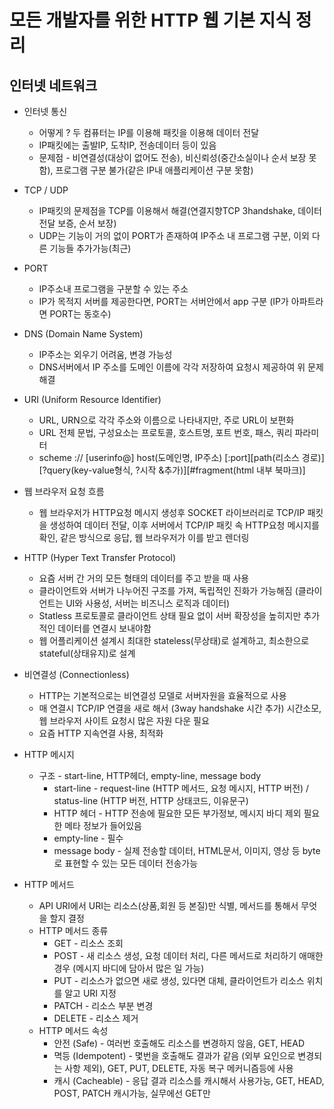 # 모든 개발자를 위한 HTTP 웹 기본 지식 정리

## 인터넷 네트워크

  * 인터넷 통신
    * 어떻게 ? 두 컴퓨터는 IP를 이용해 패킷을 이용해 데이터 전달
    * IP패킷에는 출발IP, 도착IP, 전송데이터 등이 있음
    * 문제점 - 비연결성(대상이 없어도 전송), 비신뢰성(중간소실이나 순서 보장 못함), 프로그램 구분 불가(같은 IP내 애플리케이션 구분 못함)

  * TCP / UDP
    * IP패킷의 문제점을 TCP를 이용해서 해결(연결지향TCP 3handshake, 데이터 전달 보증, 순서 보장)
    * UDP는 기능이 거의 없이 PORT가 존재하여 IP주소 내 프로그램 구분, 이외 다른 기능들 추가가능(최근)

  * PORT
    * IP주소내 프로그램을 구분할 수 있는 주소
    * IP가 목적지 서버를 제공한다면, PORT는 서버안에서 app 구분 (IP가 아파트라면 PORT는 동호수)

  * DNS (Domain Name System)
    * IP주소는 외우기 어려움, 변경 가능성
    * DNS서버에서 IP 주소를 도메인 이름에 각각 저장하여 요청시 제공하여 위 문제 해결
  
  * URI (Uniform Resource Identifier)
    * URL, URN으로 각각 주소와 이름으로 나타내지만, 주로 URL이 보편화
    * URL 전체 문법, 구성요소는 프로토콜, 호스트명, 포트 번호, 패스, 쿼리 파라미터
    * scheme :// [userinfo@] host(도메인명, IP주소) [:port][path(리소스 경로)][?query(key-value형식, ?시작 &추가)][#fragment(html 내부 북마크)]

  * 웹 브라우저 요청 흐름
    * 웹 브라우저가 HTTP요청 메시지 생성후 SOCKET 라이브러리로 TCP/IP 패킷을 생성하여 데이터 전달, 이후 서버에서 TCP/IP 패킷 속 HTTP요청 메시지를 확인, 같은 방식으로 응답, 웹 브라우저가 이를 받고 렌더링

  * HTTP (Hyper Text Transfer Protocol)
    * 요즘 서버 간 거의 모든 형태의 데이터를 주고 받을 때 사용
    * 클라이언트와 서버가 나누어진 구조를 가져, 독립적인 진화가 가능해짐 (클라이언트는 UI와 사용성, 서버는 비즈니스 로직과 데이터)
    * Statless 프로토콜로 클라이언트 상태 필요 없이 서버 확장성을 높히지만 추가적인 데이터를 연결시 보내야함
    * 웹 어플리케이션 설계시 최대한 stateless(무상태)로 설계하고, 최소한으로 stateful(상태유지)로 설계
  
  * 비연결성 (Connectionless)
    * HTTP는 기본적으로는 비연결성 모델로 서버자원을 효율적으로 사용
    * 매 연결시 TCP/IP 연결을 새로 해서 (3way handshake 시간 추가) 시간소모, 웹 브라우저 사이트 요청시 많은 자원 다운 필요
    * 요즘 HTTP 지속연결 사용, 최적화

  * HTTP 메시지
    * 구조 - start-line, HTTP헤더, empty-line, message body
      * start-line - request-line (HTTP 메서드, 요청 메시지, HTTP 버전) / status-line (HTTP 버전, HTTP 상태코드, 이유문구)
      * HTTP 헤더 - HTTP 전송에 필요한 모든 부가정보, 메시지 바디 제외 필요한 메타 정보가 들어있음
      * empty-line - 필수
      * message body - 실제 전송할 데이터, HTML문서, 이미지, 영상 등 byte로 표현할 수 있는 모든 데이터 전송가능

  * HTTP 메서드
    * API URI에서 URI는 리소스(상품,회원 등 본질)만 식별, 메서드를 통해서 무엇을 할지 결정
    * HTTP 메서드 종류
      * GET - 리소스 조회
      * POST - 새 리소스 생성, 요청 데이터 처리, 다른 메서드로 처리하기 애매한 경우 (메시지 바디에 담아서 많은 일 가능)
      * PUT - 리소스가 없으면 새로 생성, 있다면 대체, 클라이언트가 리소스 위치를 알고 URI 지정
      * PATCH - 리소스 부분 변경
      * DELETE - 리소스 제거
    * HTTP 메서드 속성
      * 안전 (Safe) - 여러번 호출해도 리소스를 변경하지 않음, GET, HEAD
      * 멱등 (Idempotent) - 몇번을 호출해도 결과가 같음 (외부 요인으로 변경되는 사항 제외), GET, PUT, DELETE, 자동 복구 메커니즘등에 사용
      * 캐시 (Cacheable) - 응답 결과 리소스를 캐시해서 사용가능, GET, HEAD, POST, PATCH 캐시가능, 실무에선 GET만
